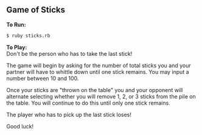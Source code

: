 ## Game of Sticks

**To Run:**
```bash
$ ruby sticks.rb
```

**To Play:**  
Don't be the person who has to take the last stick!

The game will begin by asking for the number of total sticks you and your partner will have to whittle down until one stick remains. You may input a number between 10 and 100.

Once your sticks are "thrown on the table" you and your opponent will alternate selecting whether you will remove 1, 2, or 3 sticks from the pile on the table. You will continue to do this until only one stick remains.

The player who has to pick up the last stick loses!

Good luck!
